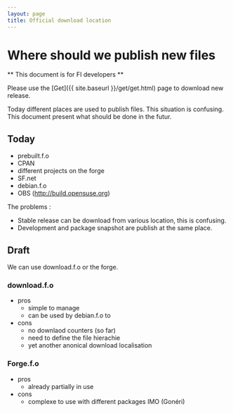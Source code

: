 ```yaml
---
layout: page
title: Official download location
---
```


# Where should we publish new files

** This document is for FI developers **

Please use the [Get]({{ site.baseurl }}/get/get.html) page to download new release.

Today different places are used to publish files. This situation
is confusing. This document present what should be done in the
futur.

## Today

* prebuilt.f.o
* CPAN
* different projects on the forge
* SF.net
* debian.f.o
* OBS (<http://build.opensuse.org>)

The problems :

* Stable release can be download from various location, this is confusing.
* Development and package snapshot are publish at the same place.

## Draft

We can use download.f.o or the forge.

### download.f.o

* pros
    * simple to manage
    * can be used by debian.f.o to
* cons
    * no downlaod counters (so far)
    * need to define the file hierachie
    * yet another anonical download localisation

### Forge.f.o

* pros
    * already partially in use
* cons
    * complexe to use with different packages IMO (Gonéri)

